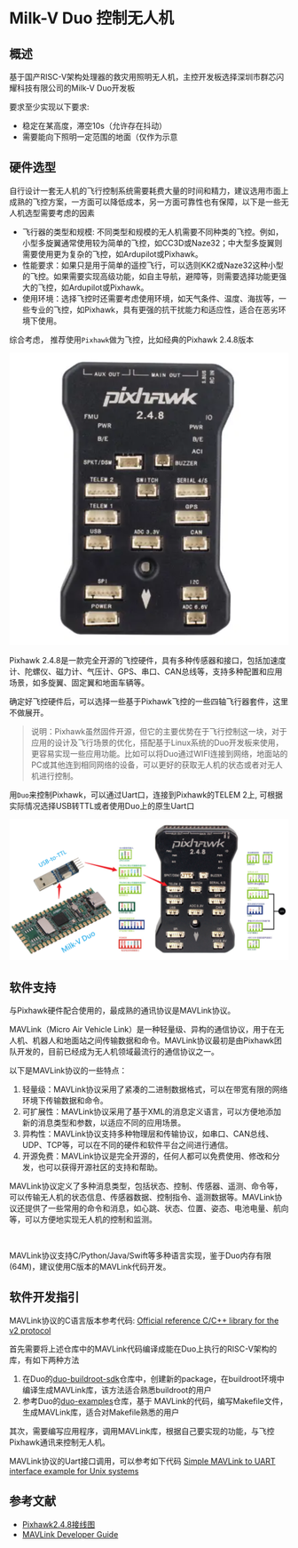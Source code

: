 # Milk-V Duo 控制无人机

## 概述

基于国产RISC-V架构处理器的救灾用照明无人机，主控开发板选择深圳市群芯闪耀科技有限公司的Milk-V Duo开发板

要求至少实现以下要求:

- 稳定在某高度，滞空10s（允许存在抖动）
- 需要能向下照明一定范围的地面（仅作为示意

## 硬件选型

自行设计一套无人机的飞行控制系统需要耗费大量的时间和精力，建议选用市面上成熟的飞控方案，一方面可以降低成本，另一方面可靠性也有保障，以下是一些无人机选型需要考虑的因素

- 飞行器的类型和规模: 不同类型和规模的无人机需要不同种类的飞控。例如，小型多旋翼通常使用较为简单的飞控，如CC3D或Naze32；中大型多旋翼则需要使用更为复杂的飞控，如Ardupilot或Pixhawk。
- 性能要求：如果只是用于简单的遥控飞行，可以选则KK2或Naze32这种小型的飞控。如果需要实现高级功能，如自主导航，避障等，则需要选择功能更强大的飞控，如Ardupilot或Pixhawk。
- 使用环境：选择飞控时还需要考虑使用环境，如天气条件、温度、海拔等，一些专业的飞控，如Pixhawk，具有更强的抗干扰能力和适应性，适合在恶劣环境下使用。


综合考虑， 推荐使用`Pixhawk`做为飞控，比如经典的Pixhawk 2.4.8版本

<img src="pictures/pixhawk-2.4.8-01.png" alt="pixhawk-2.4.8-01.png" width="800">

Pixhawk 2.4.8是一款完全开源的飞控硬件，具有多种传感器和接口，包括加速度计、陀螺仪、磁力计、气压计、GPS、串口、CAN总线等，支持多种配置和应用场景，如多旋翼、固定翼和地面车辆等。

确定好飞控硬件后，可以选择一些基于Pixhawk飞控的一些四轴飞行器套件，这里不做展开。

> 说明：Pixhawk虽然固件开源，但它的主要优势在于飞行控制这一块，对于应用的设计及飞行场景的优化，搭配基于Linux系统的Duo开发板来使用，更容易实现一些应用功能。比如可以将Duo通过WIFI连接到网络，地面站的PC或其他连到相同网络的设备，可以更好的获取无人机的状态或者对无人机进行控制。

用`Duo`来控制Pixhawk，可以通过Uart口，连接到Pixhawk的TELEM 2上, 可根据实际情况选择USB转TTL或者使用Duo上的原生Uart口

<img src="pictures/duo-uart-pixhawk.png" alt="duo-uart-pixhawk.png" width="800">

## 软件支持

与Pixhawk硬件配合使用的，最成熟的通讯协议是MAVLink协议。

MAVLink（Micro Air Vehicle Link）是一种轻量级、异构的通信协议，用于在无人机、机器人和地面站之间传输数据和命令。MAVLink协议最初是由Pixhawk团队开发的，目前已经成为无人机领域最流行的通信协议之一。

以下是MAVLink协议的一些特点：

1. 轻量级：MAVLink协议采用了紧凑的二进制数据格式，可以在带宽有限的网络环境下传输数据和命令。
2. 可扩展性：MAVLink协议采用了基于XML的消息定义语言，可以方便地添加新的消息类型和参数，以适应不同的应用场景。
3. 异构性：MAVLink协议支持多种物理层和传输协议，如串口、CAN总线、UDP、TCP等，可以在不同的硬件和软件平台之间进行通信。
4. 开源免费：MAVLink协议是完全开源的，任何人都可以免费使用、修改和分发，也可以获得开源社区的支持和帮助。

MAVLink协议定义了多种消息类型，包括状态、控制、传感器、遥测、命令等，可以传输无人机的状态信息、传感器数据、控制指令、遥测数据等。MAVLink协议还提供了一些常用的命令和消息，如心跳、状态、位置、姿态、电池电量、航向等，可以方便地实现无人机的控制和监测。

<br>

MAVLink协议支持C/Python/Java/Swift等多种语言实现，鉴于Duo内存有限(64M)，建议使用C版本的MAVLink代码开发。

## 软件开发指引

MAVLink协议的C语言版本参考代码: [Official reference C/C++ library for the v2 protocol](https://github.com/mavlink/c_library_v2)

首先需要将上述仓库中的MAVLink代码编译成能在Duo上执行的RISC-V架构的库，有如下两种方法

1. 在Duo的[duo-buildroot-sdk](https://github.com/milkv-duo/duo-buildroot-sdk)仓库中，创建新的package，在buildroot环境中编译生成MAVLink库，该方法适合熟悉buildroot的用户
2. 参考Duo的[duo-examples](https://github.com/milkv-duo/duo-examples)仓库，基于 MAVLink的代码，编写Makefile文件，生成MAVLink库，适合对Makefile熟悉的用户

其次，需要编写应用程序，调用MAVLink库，根据自己要实现的功能，与飞控Pixhawk通讯来控制无人机。

MAVLink协议的Uart接口调用，可以参考如下代码
[Simple MAVLink to UART interface example for Unix systems](https://github.com/mavlink/c_uart_interface_example)

## 参考文献

- [Pixhawk2.4.8接线图](http://pix.1yuav.com/)
- [MAVLink Developer Guide](https://mavlink.io/en/)
